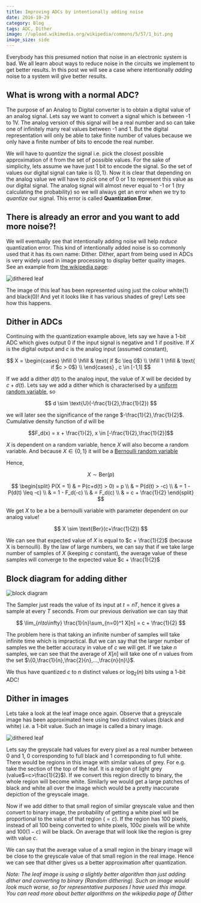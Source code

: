 ```yaml
---
title: Improving ADCs by intentionally adding noise
date: 2016-10-29
category: Blog
tags: ADC, Dither
image: //upload.wikimedia.org/wikipedia/commons/5/57/1_bit.png
image_size: side
---
```


Everybody has this presumed notion that noise in an electronic system is bad.
We all learn about ways to reduce noise in the circuits we implement to get
better results. In this post we will see a case where intentionally *adding*
noise to a system will give better results.

## What is wrong with a normal ADC?

The purpose of an Analog to Digital converter is to obtain a digital value of
an analog signal. Lets say we want to convert a signal which is between -1 to 1V.
The analog version of this signal will be a real number and so can take one
of infinitely many real values between -1 and 1. But the digital representation
will only be able to take finite number of values because we only have a finite
number of bits to encode the real number.

We will have to *quantize* the signal i.e. pick the closest possible
approximation of it from the set of possible values. For the sake of simplicity,
lets assume we have just 1 bit to encode the signal. So the set of values our 
digital signal can take is $\{0, 1\}$. Now it is clear that depending on the
analog value we will have to *pick* one of 0 or 1 to represent this value as
our digital signal. The analog signal will almost never equal to -1 or 1
(try calculating the probability) so we will always get an error when we
try to *quantize* our signal. This error is called **Quantization Error**.

## There is already an error and you want to add more noise?!

We will eventually see that intentionally adding noise will help *reduce*
quantization error. This kind of intentionally added noise is so commonly used
that it has its own name: Dither. Dither, apart from being used in ADCs is
very widely used in image processing to display better quality images.
See an example from [the wikipedia page](https://en.wikipedia.org/wiki/Dither):

![dithered leaf](//upload.wikimedia.org/wikipedia/commons/5/57/1_bit.png)

The image of this leaf has been represented using just the colour white(1) and
black(0)! And yet it looks like it has various shades of grey! Lets see how
this happens.

## Dither in ADCs

Continuing with the quantization example above, lets say we have a 1-bit ADC
which gives output 0 if the input signal is negative and 1 if positive.
If $X$ is the digital output and $c$ is the analog input (assumed constant),

$$
X = 
\begin{cases} 
\hfill 0 \hfill & \text{ if $c \leq 0$} \\
\hfill 1 \hfill & \text{ if $c > 0$} \\
\end{cases}
, c \in [-1,1]
$$

If we add a dither $d(t)$ to the analog input, the value of $X$ will be
decided by $c+d(t)$. Lets say we add a dither which is characterised by a 
[uniform random variable](https://en.wikipedia.org/wiki/Uniform_distribution_(continuous)), so

$$ d \sim \text{U}(-\frac{1}{2},\frac{1}{2}) $$

we will later see the significance of the range $-\frac{1}{2},\frac{1}{2}$.
Cumulative density function of $d$ will be

$$F_d(x) = x + \frac{1}{2}, x \in [-\frac{1}{2},\frac{1}{2}]$$

$X$ is dependent on a random variable, hence $X$ will also become a random
variable. And because $X \in \{0,1\}$ it will be a [Bernoulli random variable](https://en.wikipedia.org/wiki/Bernoulli_distribution)

Hence,

$$ X \sim \text{Ber}(p) $$

$$
\begin{split}
P(X = 1) & = P(c+d(t) > 0) = p \\
 & = P(d(t) > -c) \\
 & = 1 - P(d(t) \leq -c) \\
 & = 1 - F_d(-c) \\
 & = F_d(c) \\
 & = c + \frac{1}{2}
\end{split}
$$

We get $X$ to be a be a bernoulli variable with parameter dependent on our analog
value!

$$ X \sim \text{Ber}(c+\frac{1}{2}) $$

We can see that expected value of $X$ is equal to $c + \frac{1}{2}$ (because X is bernoulli).
By the law of large numbers, we can say that if we take large number of samples of
$X$ (keeping $c$ constant), the average value of these samples will converge
to the expected value $c + \frac{1}{2}$

## Block diagram for adding dither

![block diagram](/images/adc_block_diag.png)

The Sampler just reads the value of its input at $t = nT$, hence it gives
a sample at every $T$ seconds. From our previous derivation we can say that

$$ 
\lim_{n\to\infty} \frac{1}{n}\sum_{n=0}^1 X[n] = c + \frac{1}{2}
$$

The problem here is that taking an infinite number of samples will take infinite
time which is impractical. But we can say that the larger number of samples we
the better accuracy in value of $c$ we will get. 
If we take $n$ samples, we can see that the average of $X[n]$ will take one
of $n$ values from the set $\{0,\frac{1}{n},\frac{2}{n},...,\frac{n}{n}\}$.

We thus have quantized $c$ to $n$ distinct values or $\text{log}_2(n)$ bits
using a 1-bit ADC!

## Dither in images

Lets take a look at the leaf image once again. Observe that a greyscale image has
been approximated here using two distinct values (black and white) i.e. a 1-bit value.
Such an image is called a binary image.

![dithered leaf](//upload.wikimedia.org/wikipedia/commons/5/57/1_bit.png)

Lets say the greyscale had values for every pixel as a real number
between 0 and 1, 0 corresponding to full black and 1 corresponding to full white.
There would be regions in this image with similar values of grey. For e.g.
take the section of the top of the leaf. It is a region of light grey (value$=c>\frac{1}{2}$).
If we convert this region directly to binary, the whole region will become white.
Similarly we would get a large patches of black and white all over the image 
which would be a pretty inaccurate depiction of the greyscale image.

Now if we add dither to that small region of similar greyscale value 
and then convert to binary image, the probability of getting a white pixel
will be proportional to the value of that region ($=c$). If the region has 100
pixels, instead of all 100 being converted to white pixels, $100c$ pixels will be
white and $100(1-c)$ will be black. On average that will look like the region is
grey with value $c$.

We can say that the average value of a small region in the binary image will be 
close to the greyscale value of that small region in the real image.
Hence we can see that dither gives us a better approximation after quantization.

*Note: The leaf image is using a slightly better algorithm than just adding dither
and converting to binary (Random dithering). Such an image would look much worse, so for representative
purposes I have used this image. You can read more about better algorithms on the
wikipedia page of Dither*

